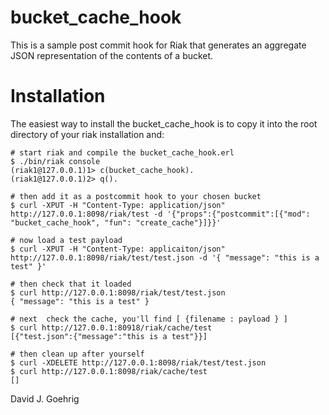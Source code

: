 bucket_cache_hook
=================

This is a sample post commit hook for Riak that generates an aggregate JSON representation of the contents of a bucket.

Installation
============

The easiest way to install the bucket_cache_hook is to copy it into the root directory of your riak installation and:

	# start riak and compile the bucket_cache_hook.erl
	$ ./bin/riak console
	(riak1@127.0.0.1)1> c(bucket_cache_hook).
	(riak1@127.0.0.1)2> q().

	# then add it as a postcommit hook to your chosen bucket
	$ curl -XPUT -H "Content-Type: application/json" http://127.0.0.1:8098/riak/test -d '{"props":{"postcommit":[{"mod": "bucket_cache_hook", "fun": "create_cache"}]}}'

	# now load a test payload
	$ curl -XPUT -H "Content-Type: applicaiton/json" http://127.0.0.1:8098/riak/test/test.json -d '{ "message": "this is a test" }'
	
	# then check that it loaded
	$ curl http://127.0.0.1:8098/riak/test/test.json
	{ "message": "this is a test" }

	# next  check the cache, you'll find [ {filename : payload } ]
	$ curl http://127.0.0.1:80918/riak/cache/test
	[{"test.json":{"message":"this is a test"}}]

	# then clean up after yourself
	$ curl -XDELETE http://127.0.0.1:8098/riak/test/test.json
	$ curl http://127.0.0.1:8098/riak/cache/test
	[]

David J. Goehrig

